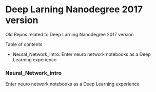 # Deep Larning Nanodegree 2017 version

Old Repos related to Deep Larning Nanodegree 2017 version

Table of contents
- Neural_Network_intro: Enter neuro network notebooks as a Deep Learning experience


### Neural_Network_intro
Enter neuro network notebooks as a Deep Learning experience
